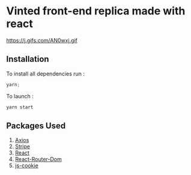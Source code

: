 # Vinted front-end replica made with react

https://j.gifs.com/AN0wxj.gif

## Installation

To install all dependencies run :

```js
yarn;
```

To launch :

```js
yarn start
```

## Packages Used

1. [Axios](https://www.npmjs.com/package/axios)
2. [Stripe](https://stripe.com/docs/payments/accept-a-payment?integration=elements)
3. [React](https://reactjs.org/)
4. [React-Router-Dom](https://reactrouter.com/web/guides/quick-start)
5. [js-cookie](https://www.npmjs.com/package/js-cookie)
